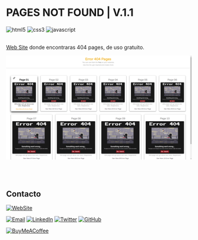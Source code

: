 # PAGES NOT FOUND | V.1.1
<div style="display:inline_block">
    <img align="center" alt="html5" src="https://img.shields.io/badge/HTML5-E34F26?style=for-the-badge&logo=html5&logoColor=white"/>
    <img align="center" alt="css3" src="https://img.shields.io/badge/CSS-239120?&style=for-the-badge&logo=css3&logoColor=white"/>
    <img align="center" alt="javascript" src="https://img.shields.io/badge/JavaScript-323330?style=for-the-badge&logo=javascript&logoColor=F7DF1E"/>
</div></br>

<a href="https://fernandd0.github.io/pagesNotFound/">Web Site</a> donde encontraras 404 pages, de uso gratuito.

![PAGESNOTFOUND](assets/img/pagesNotFound.png)

</br></br>

## Contacto

[![WebSite](https://img.shields.io/badge/website-000000?style=for-the-badge&logo=About.me&logoColor=white)](https://fernandd0.github.io/portfolio/)

[![Email](	https://img.shields.io/badge/Gmail-D14836?style=for-the-badge&logo=gmail&logoColor=white)](mailto:fernandd.to.dev@gmail.com)
[![LinkedIn](https://img.shields.io/badge/LinkedIn-0077B5?style=for-the-badge&logo=linkedin&logoColor=white)]()
[![Twitter](https://img.shields.io/badge/Twitter-1DA1F2?style=for-the-badge&logo=twitter&logoColor=white)](https://twitter.com/Fernandddd0)
[![GitHub](https://img.shields.io/badge/GitHub-100000?style=for-the-badge&logo=github&logoColor=white)](https://github.com/Fernandd0)

[![BuyMeACoffee](https://img.shields.io/badge/Buy_Me_A_Coffee-$2.5-FFDD00?style=for-the-badge&logo=buy-me-a-coffee&logoColor=white&labelColor=101010)](https://www.buymeacoffee.com/fernandd0)